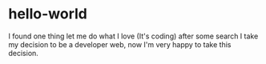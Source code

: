 # hello-world
I found one thing let me do what I love (It's coding) after some search I take my decision to be a developer web, now I'm very happy to take this decision.
